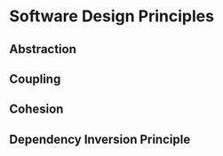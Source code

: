 <link rel="stylesheet" href="{{baseUrl}}/css/textbook.css">

<div class="website-content">

# Software Design Principles

## Abstraction
<panel header="================================================================"
    type="seamless" alt="abstraction">
  <include src="abstraction/index.md#main" />
</panel>

## Coupling
<panel header="================================================================"
    type="seamless" alt="coupling">
  <include src="coupling/index.md#main" />
</panel>

## Cohesion
<panel header="================================================================"
    type="seamless" alt="cohesion">
  <include src="cohesion/index.md#main" />
</panel>

## Dependency Inversion Principle
<panel header="================================================================"
    type="seamless" alt="dependency inversion">
  <include src="dependencyInversionPrinciple/index.md#main" />
</panel>

</div>
